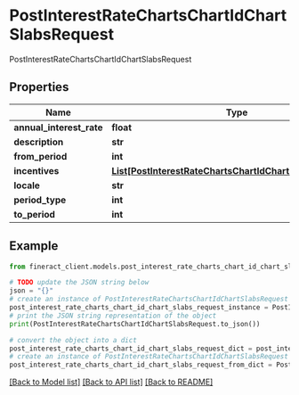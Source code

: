 # PostInterestRateChartsChartIdChartSlabsRequest

PostInterestRateChartsChartIdChartSlabsRequest

## Properties

Name | Type | Description | Notes
------------ | ------------- | ------------- | -------------
**annual_interest_rate** | **float** |  | [optional] 
**description** | **str** |  | [optional] 
**from_period** | **int** |  | [optional] 
**incentives** | [**List[PostInterestRateChartsChartIdChartSlabsIncentives]**](PostInterestRateChartsChartIdChartSlabsIncentives.md) |  | [optional] 
**locale** | **str** |  | [optional] 
**period_type** | **int** |  | [optional] 
**to_period** | **int** |  | [optional] 

## Example

```python
from fineract_client.models.post_interest_rate_charts_chart_id_chart_slabs_request import PostInterestRateChartsChartIdChartSlabsRequest

# TODO update the JSON string below
json = "{}"
# create an instance of PostInterestRateChartsChartIdChartSlabsRequest from a JSON string
post_interest_rate_charts_chart_id_chart_slabs_request_instance = PostInterestRateChartsChartIdChartSlabsRequest.from_json(json)
# print the JSON string representation of the object
print(PostInterestRateChartsChartIdChartSlabsRequest.to_json())

# convert the object into a dict
post_interest_rate_charts_chart_id_chart_slabs_request_dict = post_interest_rate_charts_chart_id_chart_slabs_request_instance.to_dict()
# create an instance of PostInterestRateChartsChartIdChartSlabsRequest from a dict
post_interest_rate_charts_chart_id_chart_slabs_request_from_dict = PostInterestRateChartsChartIdChartSlabsRequest.from_dict(post_interest_rate_charts_chart_id_chart_slabs_request_dict)
```
[[Back to Model list]](../README.md#documentation-for-models) [[Back to API list]](../README.md#documentation-for-api-endpoints) [[Back to README]](../README.md)


